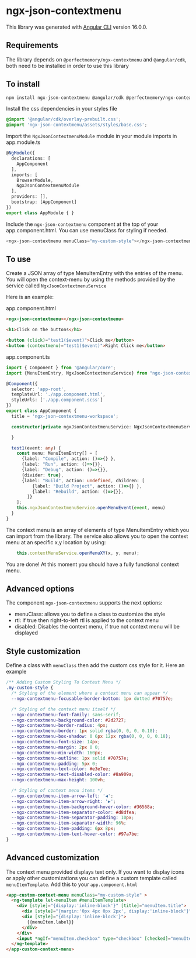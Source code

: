# ngx-json-contextmenu

This library was generated with [Angular CLI](https://github.com/angular/angular-cli) version 16.0.0.

## Requirements
The library depends on `@perfectmemory/ngx-contextmenu` and `@angular/cdk`, both need to be installed in order to use this library

## To install
```bash
npm install ngx-json-contextmenu @angular/cdk @perfectmemory/ngx-contextmenu
```

Install the css dependencies in your styles file
```scss
@import '@angular/cdk/overlay-prebuilt.css';
@import 'ngx-json-contextmenu/assets/styles/base.css';
```

Import the `NgxJsonContextmenuModule` module in your module imports in app.module.ts
```ts
@NgModule({
  declarations: [
    AppComponent
  ],
  imports: [
    BrowserModule,
    NgxJsonContextmenuModule
  ],
  providers: [],
  bootstrap: [AppComponent]
})
export class AppModule { }
```
Include the `ngx-json-contextmenu` component at the top of your app.component.html.  You can use menuClass for styling if needed.
```ts
<ngx-json-contextmenu menuClass="my-custom-style"></ngx-json-contextmenu>
```

## To use
Create a JSON array of type MenuItemEntry with the entries of the menu. You will open the context-menu by using the methods provided by the service called `NgxJsonContextmenuService`

Here is an example: 

app.component.html
```html
<ngx-json-contextmenu></ngx-json-contextmenu>

<h1>Click on the buttons</h1>

<button (click)="test1($event)">Click me</button>
<button (contextmenu)="test1($event)">Right Click me</button>

```
app.component.ts
```ts
import { Component } from '@angular/core';
import {MenuItemEntry, NgxJsonContextmenuService} from "ngx-json-contextmenu";

@Component({
  selector: 'app-root',
  templateUrl: './app.component.html',
  styleUrls: ['./app.component.scss']
})
export class AppComponent {
  title = 'ngx-json-contextmenu-workspace';

  constructor(private ngxJsonContextmenuService: NgxJsonContextmenuService) {

  }

  test1(event: any) {
    const menu: MenuItemEntry[] = [
      {label: "Compile", action: ()=>{} },
      {label: "Run", action: ()=>{}},
      {label: "Debug", action: ()=>{}},
      {divider: true},
      {label: "Build", action: undefined, children: [
          {label: "Build Project", action: ()=>{} },
          {label: "Rebuild", action: ()=>{}},
        ]}
    ];
    this.ngxJsonContextmenuService.openMenuEvent(event, menu)
  }
}
```
The context menu is an array of elements of type MenuItemEntry which you can import from the library. 
The service also allows you to open the context menu at an specific x,y location by using:
```ts
    this.contextMenuService.openMenuXY(x, y, menu);
```

You are done!  At this moment you should have a fully functional context menu.

## Advanced options
The component `ngx-json-contextmenu` supports the next options:
 * menuClass: allows you to define a class to customize the style
 * rtl: if true then right-to-left rtl is applied to the context menu
 * disabled: Disables the context menu, if true not context menu will be displayed

## Style customization
Define a class with `menuClass` then add the custom css style for it. Here an example 
```scss
/** Adding Custom Styling To Context Menu */
.my-custom-style {
  /* Styling of the element where a context menu can appear */
  --ngx-contextmenu-focusable-border-bottom: 1px dotted #70757e;

  /* Styling of the context menu itself */
  --ngx-contextmenu-font-family: sans-serif;
  --ngx-contextmenu-background-color: #2d2727;
  --ngx-contextmenu-border-radius: 4px;
  --ngx-contextmenu-border: 1px solid rgba(0, 0, 0, 0.18);
  --ngx-contextmenu-box-shadow: 0 6px 12px rgba(0, 0, 0, 0.18);
  --ngx-contextmenu-font-size: 14px;
  --ngx-contextmenu-margin: 2px 0 0;
  --ngx-contextmenu-min-width: 160px;
  --ngx-contextmenu-outline: 1px solid #70757e;
  --ngx-contextmenu-padding: 5px 0;
  --ngx-contextmenu-text-color: #e3e7ee;
  --ngx-contextmenu-text-disabled-color: #8a909a;
  --ngx-contextmenu-max-height: 100vh;

  /* Styling of context menu items */
  --ngx-contextmenu-item-arrow-left: '◀';
  --ngx-contextmenu-item-arrow-right: '▶';
  --ngx-contextmenu-item-background-hover-color: #36568a;
  --ngx-contextmenu-item-separator-color: #d8dfea;
  --ngx-contextmenu-item-separator-padding: 10px;
  --ngx-contextmenu-item-separator-width: 96%;
  --ngx-contextmenu-item-padding: 6px 8px;
  --ngx-contextmenu-item-text-hover-color: #97a7be;
}
```

## Advanced customization
The context menu provided displays text only. If you want to display icons or apply other customizations you can define a custom template called `menuItemTemplate`.
Add this to your `app.component.html` 
```html
<app-custom-context-menu menuClass="my-custom-style" >
  <ng-template let-menuItem #menuItemTemplate>
    <div [style]="{display:'inline-block'}" [title]="menuItem.title">
      <div [style]="{margin:'0px 4px 0px 2px', display:'inline-block'}">😊</div>
      <div [style]="{display:'inline-block'}">
        {{menuItem.label}}
      </div>
    </div>
    <input *ngIf="menuItem.checkbox" type="checkbox" [checked]="menuItem.checkbox.value" (checked)="menuItem.action && menuItem.action()" [disabled]="menuItem.disabled">
  </ng-template>
</app-custom-context-menu>
```

